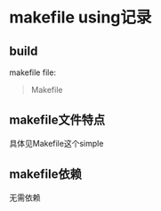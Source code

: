 # makefile using记录

## build

makefile file:  
>Makefile

## makefile文件特点

具体见Makefile这个simple

## makefile依赖

无需依赖
